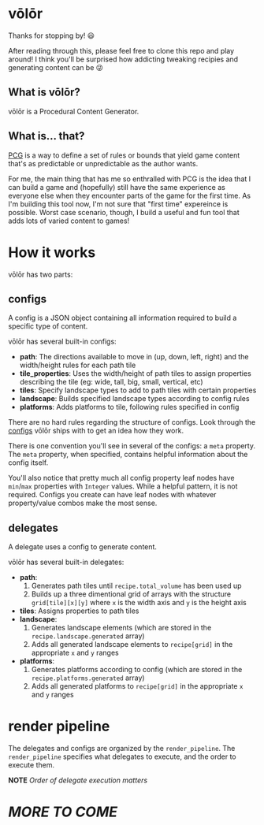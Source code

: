 vōlōr
=====

Thanks for stopping by! :smiley:

After reading through this, please feel free to clone this repo and play around! I think you'll be surprised how addicting tweaking recipies and generating content can be :stuck_out_tongue_winking_eye:

What is vōlōr?
--------------

vōlōr is a Procedural Content Generator.

What is... that?
----------------

[PCG](http://pcg.wikidot.com/ "Procedural Content Generation") is a way to define a set of rules or bounds that yield game content that's as predictable or unpredictable as the author wants.

For me, the main thing that has me so enthralled with PCG is the idea that I can build a game and (hopefully) still have the same experience as everyone else when they encounter parts of the game for the first time. As I'm building this tool now, I'm not sure that "first time" expereince is possible. Worst case scenario, though, I build a useful and fun tool that adds lots of varied content to games!

How it works
============

vōlōr has two parts:

configs
-------

A config is a JSON object containing all information required to build a specific type of content.

vōlōr has several built-in configs:

* **path**: The directions available to move in (up, down, left, right) and the width/height rules for each path tile
* **tile_properties**: Uses the width/height of path tiles to assign properties describing the tile (eg: wide, tall, big, small, vertical, etc)
* **tiles**: Specify landscape types to add to path tiles with certain properties
* **landscape**: Builds specified landscape types according to config rules
* **platforms**: Adds platforms to tile, following rules specified in config

There are no hard rules regarding the structure of configs. Look through the [configs](https://github.com/MayBGames/volor/tree/master/recipies/DEFAULT/config "Built-in configs available") vōlōr ships with to get an idea how they work.

There is one convention you'll see in several of the configs: a `meta` property. The `meta` property, when specified, contains helpful information about the config itself.

You'll also notice that pretty much all config property leaf nodes have `min`/`max` properties with `Integer` values. While a helpful pattern, it is not required. Configs you create can have leaf nodes with whatever property/value combos make the most sense.

delegates
---------

A delegate uses a config to generate content.

vōlōr has several built-in delegates:

* **path**:
  1. Generates path tiles until `recipe.total_volume` has been used up
  2. Builds up a three dimentional grid of arrays with the structure `grid[tile][x][y]` where `x` is the width axis and `y` is the height axis
* **tiles**: Assigns properties to path tiles
* **landscape**:
  1. Generates landscape elements (which are stored in the `recipe.landscape.generated` array)
  2. Adds all generated landscape elements to `recipe[grid]` in the appropriate `x` and `y` ranges
* **platforms**:
  1. Generates platforms according to config (which are stored in the `recipe.platforms.generated` array)
  2. Adds all generated platforms to `recipe[grid]` in the appropriate `x` and `y` ranges

render pipeline
===============

The delegates and configs are organized by the `render_pipeline`. The `render_pipeline` specifies what delegates to execute, and the order to execute them.

**NOTE** _Order of delegate execution matters_

_MORE TO COME_
==============